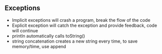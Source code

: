 ## Exceptions

- Implicit exceptions will crash a program, break the flow of the code
- Explicit exception will catch the exception and provide feedback, code will continue
- println automatically calls toString()
- string concatenation creates a new string every time, to save memory/time, use append